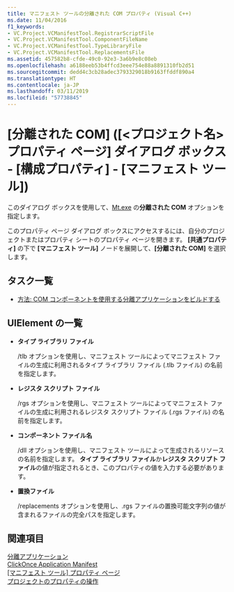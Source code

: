 ```yaml
---
title: マニフェスト ツールの分離された COM プロパティ (Visual C++)
ms.date: 11/04/2016
f1_keywords:
- VC.Project.VCManifestTool.RegistrarScriptFile
- VC.Project.VCManifestTool.ComponentFileName
- VC.Project.VCManifestTool.TypeLibraryFile
- VC.Project.VCManifestTool.ReplacementsFile
ms.assetid: 457582b8-cfde-49c0-92e3-3a6b9e8c08eb
ms.openlocfilehash: a6188eeb53b4ffcd3eee754e88a8891310fb2d51
ms.sourcegitcommit: dedd4c3cb28adec3793329018b9163ffddf890a4
ms.translationtype: HT
ms.contentlocale: ja-JP
ms.lasthandoff: 03/11/2019
ms.locfileid: "57738845"
---
```

# <a name="isolated-com-manifest-tool-configuration-properties-ltprojectnamegt-property-pages-dialog-box"></a>[分離された COM] ([&lt;プロジェクト名&gt; プロパティ ページ] ダイアログ ボックス - [構成プロパティ] - [マニフェスト ツール])

このダイアログ ボックスを使用して、[Mt.exe](https://msdn.microsoft.com/library/aa375649) の**分離された COM** オプションを指定します。

このプロパティ ページ ダイアログ ボックスにアクセスするには、自分のプロジェクトまたはプロパティ シートのプロパティ ページを開きます。 **[共通プロパティ]** の下で **[マニフェスト ツール]** ノードを展開して、**[分離された COM]** を選択します。

## <a name="task-list"></a>タスク一覧

- [方法: COM コンポーネントを使用する分離アプリケーションをビルドする](../build/how-to-build-isolated-applications-to-consume-com-components.md)

## <a name="uielement-list"></a>UIElement の一覧

- **タイプ ライブラリ ファイル**

   /tlb オプションを使用し、マニフェスト ツールによってマニフェスト ファイルの生成に利用されるタイプ ライブラリ ファイル (.tlb ファイル) の名前を指定します。

- **レジスタ スクリプト ファイル**

   /rgs オプションを使用し、マニフェスト ツールによってマニフェスト ファイルの生成に利用されるレジスタ スクリプト ファイル (.rgs ファイル) の名前を指定します。

- **コンポーネント ファイル名**

   /dll オプションを使用し、マニフェスト ツールによって生成されるリソースの名前を指定します。 **タイプ ライブラリ ファイル**か**レジスタ スクリプト ファイル**の値が指定されるとき、このプロパティの値を入力する必要があります。

- **置換ファイル**

   /replacements オプションを使用し、.rgs ファイルの置換可能文字列の値が含まれるファイルの完全パスを指定します。

## <a name="see-also"></a>関連項目

[分離アプリケーション](/windows/desktop/SbsCs/isolated-applications)<br>
[ClickOnce Application Manifest](/visualstudio/deployment/clickonce-application-manifest)<br>
[[マニフェスト ツール] プロパティ ページ](../ide/manifest-tool-property-pages.md)<br>
[プロジェクトのプロパティの操作](../ide/working-with-project-properties.md)
